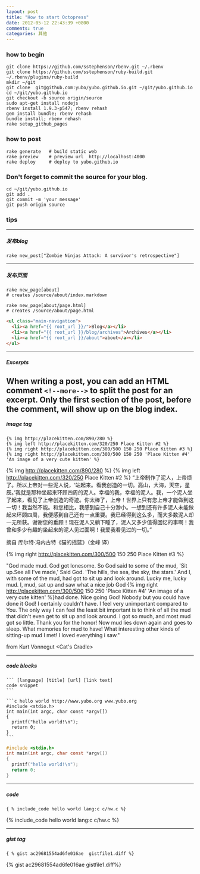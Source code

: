 ```yaml
---
layout: post
title: "How to start Octopress"
date: 2012-05-12 22:43:39 +0800
comments: true
categories: 其他
---
```


### how to begin

    git clone https://github.com/sstephenson/rbenv.git ~/.rbenv
    git clone https://github.com/sstephenson/ruby-build.git ~/.rbenv/plugins/ruby-build
    mkdir ~/git
    git clone  git@github.com:yubo/yubo.github.io.git ~/git/yubo.github.io
    cd ~/git/yubo.github.io
    git checkout -b source origin/source
	sudo apt-get install nodejs 
	rbenv install 1.9.3-p547; rbenv rehash
	gem install bundle; rbenv rehash
	bundle install; rbenv rehash
    rake setup_github_pages

### how to post

    rake generate	# build static web
    rake preview    # preview url  http://localhost:4000
    rake deploy		# deploy to yubo.github.io

### Don't forget to commit the source for your blog.

    cd ~/git/yubo.github.io
    git add .
    git commit -m 'your message'
    git push origin source

<!--more-->

### tips
---
##### 发布blog

    rake new_post["Zombie Ninjas Attack: A survivor's retrospective"]
---
##### 发布页面

    rake new_page[about]
    # creates /source/about/index.markdown

    rake new_page[about/page.html]
    # creates /source/about/page.html

```html 编辑 _includes/custom/navigation.html http://www.yubo.org www.yubo.org
<ul class="main-navigation">
  <li><a href="{{ root_url }}/">Blog</a></li>
  <li><a href="{{ root_url }}/blog/archives">Archives</a></li>
  <li><a href="{{ root_url }}/about">about</a></li>
</ul>
```

---
##### Excerpts

  When writing a post, you can add an HTML comment `<!--more-->` to split the post for an excerpt. Only the first section of the post, before the comment, will show up on the blog index.
---
##### image tag

    {% img http://placekitten.com/890/280 %}
    {% img left http://placekitten.com/320/250 Place Kitten #2 %}
    {% img right http://placekitten.com/300/500 150 250 Place Kitten #3 %}
    {% img right http://placekitten.com/300/500 150 250 'Place Kitten #4' 'An image of a very cute kitten' %}


{% img http://placekitten.com/890/280 %}
{% img left http://placekitten.com/320/250 Place Kitten #2 %}
“上帝制作了泥人，上帝烦了。所以上帝对一些泥人说，‘站起来。看我创造的一切。高山，大海，天空，星辰。’我就是那种坐起来环顾四周的泥人。幸福的我，幸福的泥人。我，一个泥人坐了起来，看见了上帝创造的奇迹。你太棒了，上帝！世界上只有您上帝才能做到这一切！我当然不能。和您相比，我感到自己十分渺小。一想到还有许多泥人未能做起来环顾四周，我便感到自己还有一点重要。我已经得到这么多，而大多数泥人却一无所获。谢谢您的垂顾！现在泥人又躺下睡了，泥人又多少值得回忆的事啊！我曾和多少有趣的坐起来的泥人见过面啊！我爱我看见过的一切。”

摘自 库尔特·冯内古特《猫的摇篮》（金峰 译）

{% img right http://placekitten.com/300/500 150 250 Place Kitten #3 %}

"God made mud. God got lonesome. So God said to some of the mud, 'Sit up.See all I've made,' Said God. 'The hills, the sea, the sky, the stars.' And I, with some of the mud, had got to sit up and look around. Lucky me, lucky mud. I, mud, sat up and saw what a nice job God {% img right http://placekitten.com/300/500 150 250 'Place Kitten #4' 'An image of a very cute kitten' %}had done. Nice going God! Nobody but you could have done it God! I certainly couldn't have. I feel very unimportant compared to You. The only way I can feel the least bit important is to think of all the mud that didn't even get to sit up and look around. I got so much, and most mud got so little. Thank you for the honor! Now mud lies down again and goes to sleep. What memories for mud to have! What interesting other kinds of sitting-up mud I met! I loved everything i saw."

from Kurt Vonnegut <Cat's Cradle>




---
##### code blocks


    ``` [language] [title] [url] [link text]
    code snippet
    ```

    ```c hello world http://www.yubo.org www.yubo.org
    #include <stdio.h>
    int main(int argc, char const *argv[])
    {
      printf("hello world!\n");
      return 0;
    }
    ```

```c hello world http://www.yubo.org www.yubo.org
#include <stdio.h>
int main(int argc, char const *argv[])
{
  printf("hello world!\n");
  return 0;
}
```
---
##### code

    { % include_code hello world lang:c c/hw.c %}
{% include_code hello world lang:c c/hw.c %}

---
##### gist tag

    { % gist ac29681554ad6fe016ae  gistfile1.diff %}
{% gist ac29681554ad6fe016ae  gistfile1.diff%}

